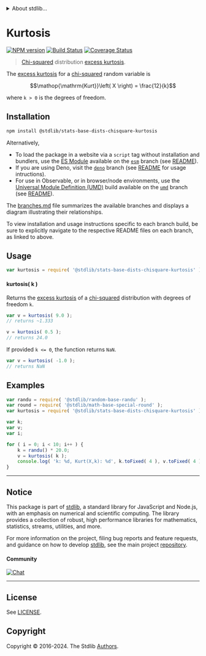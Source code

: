 <!--

@license Apache-2.0

Copyright (c) 2018 The Stdlib Authors.

Licensed under the Apache License, Version 2.0 (the "License");
you may not use this file except in compliance with the License.
You may obtain a copy of the License at

   http://www.apache.org/licenses/LICENSE-2.0

Unless required by applicable law or agreed to in writing, software
distributed under the License is distributed on an "AS IS" BASIS,
WITHOUT WARRANTIES OR CONDITIONS OF ANY KIND, either express or implied.
See the License for the specific language governing permissions and
limitations under the License.

-->


<details>
  <summary>
    About stdlib...
  </summary>
  <p>We believe in a future in which the web is a preferred environment for numerical computation. To help realize this future, we've built stdlib. stdlib is a standard library, with an emphasis on numerical and scientific computation, written in JavaScript (and C) for execution in browsers and in Node.js.</p>
  <p>The library is fully decomposable, being architected in such a way that you can swap out and mix and match APIs and functionality to cater to your exact preferences and use cases.</p>
  <p>When you use stdlib, you can be absolutely certain that you are using the most thorough, rigorous, well-written, studied, documented, tested, measured, and high-quality code out there.</p>
  <p>To join us in bringing numerical computing to the web, get started by checking us out on <a href="https://github.com/stdlib-js/stdlib">GitHub</a>, and please consider <a href="https://opencollective.com/stdlib">financially supporting stdlib</a>. We greatly appreciate your continued support!</p>
</details>

# Kurtosis

[![NPM version][npm-image]][npm-url] [![Build Status][test-image]][test-url] [![Coverage Status][coverage-image]][coverage-url] <!-- [![dependencies][dependencies-image]][dependencies-url] -->

> [Chi-squared][chisquare-distribution] distribution [excess kurtosis][kurtosis].

<!-- Section to include introductory text. Make sure to keep an empty line after the intro `section` element and another before the `/section` close. -->

<section class="intro">

The [excess kurtosis][kurtosis] for a [chi-squared][chisquare-distribution] random variable is

<!-- <equation class="equation" label="eq:chisquare_kurtosis" align="center" raw="\operatorname{Kurt}\left( X \right) = \frac{12}{k}" alt="Excess kurtosis for a chi-squared distribution."> -->

```math
\mathop{\mathrm{Kurt}}\left( X \right) = \frac{12}{k}
```

<!-- <div class="equation" align="center" data-raw-text="\operatorname{Kurt}\left( X \right) = \frac{12}{k}" data-equation="eq:chisquare_kurtosis">
    <img src="https://cdn.jsdelivr.net/gh/stdlib-js/stdlib@51534079fef45e990850102147e8945fb023d1d0/lib/node_modules/@stdlib/stats/base/dists/chisquare/kurtosis/docs/img/equation_chisquare_kurtosis.svg" alt="Excess kurtosis for a chi-squared distribution.">
    <br>
</div> -->

<!-- </equation> -->

where `k > 0` is the degrees of freedom.

</section>

<!-- /.intro -->

<!-- Package usage documentation. -->

<section class="installation">

## Installation

```bash
npm install @stdlib/stats-base-dists-chisquare-kurtosis
```

Alternatively,

-   To load the package in a website via a `script` tag without installation and bundlers, use the [ES Module][es-module] available on the [`esm`][esm-url] branch (see [README][esm-readme]).
-   If you are using Deno, visit the [`deno`][deno-url] branch (see [README][deno-readme] for usage intructions).
-   For use in Observable, or in browser/node environments, use the [Universal Module Definition (UMD)][umd] build available on the [`umd`][umd-url] branch (see [README][umd-readme]).

The [branches.md][branches-url] file summarizes the available branches and displays a diagram illustrating their relationships.

To view installation and usage instructions specific to each branch build, be sure to explicitly navigate to the respective README files on each branch, as linked to above.

</section>

<section class="usage">

## Usage

```javascript
var kurtosis = require( '@stdlib/stats-base-dists-chisquare-kurtosis' );
```

#### kurtosis( k )

Returns the [excess kurtosis][kurtosis] of a [chi-squared][chisquare-distribution] distribution with degrees of freedom `k`.

```javascript
var v = kurtosis( 9.0 );
// returns ~1.333

v = kurtosis( 0.5 );
// returns 24.0
```

If provided `k <= 0`, the function returns `NaN`.

```javascript
var v = kurtosis( -1.0 );
// returns NaN
```

</section>

<!-- /.usage -->

<!-- Package usage notes. Make sure to keep an empty line after the `section` element and another before the `/section` close. -->

<section class="notes">

</section>

<!-- /.notes -->

<!-- Package usage examples. -->

<section class="examples">

## Examples

<!-- eslint no-undef: "error" -->

```javascript
var randu = require( '@stdlib/random-base-randu' );
var round = require( '@stdlib/math-base-special-round' );
var kurtosis = require( '@stdlib/stats-base-dists-chisquare-kurtosis' );

var k;
var v;
var i;

for ( i = 0; i < 10; i++ ) {
    k = randu() * 20.0;
    v = kurtosis( k );
    console.log( 'k: %d, Kurt(X,k): %d', k.toFixed( 4 ), v.toFixed( 4 ) );
}
```

</section>

<!-- /.examples -->

<!-- Section to include cited references. If references are included, add a horizontal rule *before* the section. Make sure to keep an empty line after the `section` element and another before the `/section` close. -->

<section class="references">

</section>

<!-- /.references -->

<!-- Section for related `stdlib` packages. Do not manually edit this section, as it is automatically populated. -->

<section class="related">

</section>

<!-- /.related -->

<!-- Section for all links. Make sure to keep an empty line after the `section` element and another before the `/section` close. -->


<section class="main-repo" >

* * *

## Notice

This package is part of [stdlib][stdlib], a standard library for JavaScript and Node.js, with an emphasis on numerical and scientific computing. The library provides a collection of robust, high performance libraries for mathematics, statistics, streams, utilities, and more.

For more information on the project, filing bug reports and feature requests, and guidance on how to develop [stdlib][stdlib], see the main project [repository][stdlib].

#### Community

[![Chat][chat-image]][chat-url]

---

## License

See [LICENSE][stdlib-license].


## Copyright

Copyright &copy; 2016-2024. The Stdlib [Authors][stdlib-authors].

</section>

<!-- /.stdlib -->

<!-- Section for all links. Make sure to keep an empty line after the `section` element and another before the `/section` close. -->

<section class="links">

[npm-image]: http://img.shields.io/npm/v/@stdlib/stats-base-dists-chisquare-kurtosis.svg
[npm-url]: https://npmjs.org/package/@stdlib/stats-base-dists-chisquare-kurtosis

[test-image]: https://github.com/stdlib-js/stats-base-dists-chisquare-kurtosis/actions/workflows/test.yml/badge.svg?branch=v0.2.2
[test-url]: https://github.com/stdlib-js/stats-base-dists-chisquare-kurtosis/actions/workflows/test.yml?query=branch:v0.2.2

[coverage-image]: https://img.shields.io/codecov/c/github/stdlib-js/stats-base-dists-chisquare-kurtosis/main.svg
[coverage-url]: https://codecov.io/github/stdlib-js/stats-base-dists-chisquare-kurtosis?branch=main

<!--

[dependencies-image]: https://img.shields.io/david/stdlib-js/stats-base-dists-chisquare-kurtosis.svg
[dependencies-url]: https://david-dm.org/stdlib-js/stats-base-dists-chisquare-kurtosis/main

-->

[chat-image]: https://img.shields.io/gitter/room/stdlib-js/stdlib.svg
[chat-url]: https://app.gitter.im/#/room/#stdlib-js_stdlib:gitter.im

[stdlib]: https://github.com/stdlib-js/stdlib

[stdlib-authors]: https://github.com/stdlib-js/stdlib/graphs/contributors

[umd]: https://github.com/umdjs/umd
[es-module]: https://developer.mozilla.org/en-US/docs/Web/JavaScript/Guide/Modules

[deno-url]: https://github.com/stdlib-js/stats-base-dists-chisquare-kurtosis/tree/deno
[deno-readme]: https://github.com/stdlib-js/stats-base-dists-chisquare-kurtosis/blob/deno/README.md
[umd-url]: https://github.com/stdlib-js/stats-base-dists-chisquare-kurtosis/tree/umd
[umd-readme]: https://github.com/stdlib-js/stats-base-dists-chisquare-kurtosis/blob/umd/README.md
[esm-url]: https://github.com/stdlib-js/stats-base-dists-chisquare-kurtosis/tree/esm
[esm-readme]: https://github.com/stdlib-js/stats-base-dists-chisquare-kurtosis/blob/esm/README.md
[branches-url]: https://github.com/stdlib-js/stats-base-dists-chisquare-kurtosis/blob/main/branches.md

[stdlib-license]: https://raw.githubusercontent.com/stdlib-js/stats-base-dists-chisquare-kurtosis/main/LICENSE

[chisquare-distribution]: https://en.wikipedia.org/wiki/Chi-squared_distribution

[kurtosis]: https://en.wikipedia.org/wiki/Kurtosis

</section>

<!-- /.links -->
